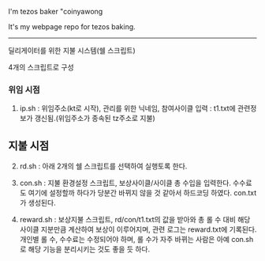 I'm tezos baker "coinyawong

It's my webpage repo for tezos baking.


-------------------------------------------------------------------
딜리게이터를 위한 지불 시스템(쉘 스크립트)

4개의 스크립트로 구성

### 위임 시점
1. ip.sh : 위임주소(kt로 시작), 관리를 위한 닉네임, 참여사이클 입력
   : t1.txt에 관련정보가 갱신됨.(위임주소가 종속된 tz주소로 지불)

## 지불 시점
2. rd.sh : 아래 2개의 쉘 스크립트를 선택하여 실행토록 한다.
     
3. con.sh : 지불 환경설정 스크립트, 보상사이클/사이클 총 수입을 입력한다.
            수수료도 여기에 설정할까 하다가 당분간 바뀌지 않을 것 같아서 하드코딩 하였다.
            con.txt가 생성된다.          

4. reward.sh : 보상지불 스크립트, rd/con/t1.txt의 값을 받아와 총 롤 수 대비 해당 사이클
               지분만큼 계산하여 보상이 이루어지며, 관련 로그는 reward.txt에 기록된다.
               개인별 롤 수, 수수료는 수정되어야 하며, 롤 수가 자주 바뀌는 사람은 아예
               con.sh로 해당 기능을 분리시키는 것도 좋을 듯 하다.
              
